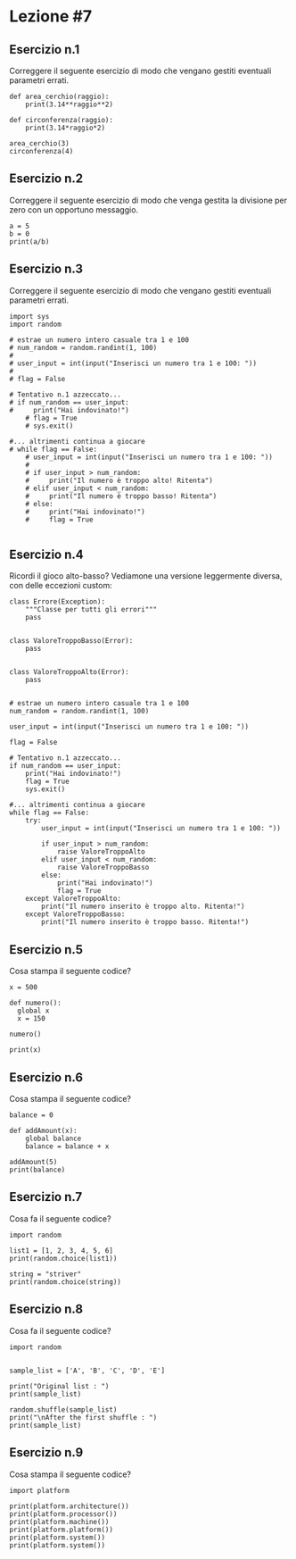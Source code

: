# Lezione #7

## Esercizio n.1

Correggere il seguente esercizio di modo che vengano gestiti eventuali parametri errati.

```
def area_cerchio(raggio):
    print(3.14**raggio**2)

def circonferenza(raggio):
    print(3.14*raggio*2)

area_cerchio(3)
circonferenza(4)
```

## Esercizio n.2

Correggere il seguente esercizio di modo che venga gestita la divisione per zero con un opportuno messaggio.

```
a = 5
b = 0
print(a/b)

```

## Esercizio n.3

Correggere il seguente esercizio di modo che vengano gestiti eventuali parametri errati.
```
import sys
import random

# estrae un numero intero casuale tra 1 e 100
# num_random = random.randint(1, 100)
#
# user_input = int(input("Inserisci un numero tra 1 e 100: "))
#
# flag = False

# Tentativo n.1 azzeccato...
# if num_random == user_input:
#     print("Hai indovinato!")
    # flag = True
    # sys.exit()

#... altrimenti continua a giocare
# while flag == False:
    # user_input = int(input("Inserisci un numero tra 1 e 100: "))
    #
    # if user_input > num_random:
    #     print("Il numero è troppo alto! Ritenta")
    # elif user_input < num_random:
    #     print("Il numero è troppo basso! Ritenta")
    # else:
    #     print("Hai indovinato!")
    #     flag = True


```

## Esercizio n.4

Ricordi il gioco alto-basso? Vediamone una versione leggermente diversa, con delle eccezioni custom:

```
class Errore(Exception):
    """Classe per tutti gli errori"""
    pass


class ValoreTroppoBasso(Error):
    pass


class ValoreTroppoAlto(Error):
    pass


# estrae un numero intero casuale tra 1 e 100
num_random = random.randint(1, 100)

user_input = int(input("Inserisci un numero tra 1 e 100: "))

flag = False

# Tentativo n.1 azzeccato...
if num_random == user_input:
    print("Hai indovinato!")
    flag = True
    sys.exit()

#... altrimenti continua a giocare
while flag == False:
    try:
        user_input = int(input("Inserisci un numero tra 1 e 100: "))

        if user_input > num_random:
            raise ValoreTroppoAlto
        elif user_input < num_random:
            raise ValoreTroppoBasso
        else:
            print("Hai indovinato!")
            flag = True
    except ValoreTroppoAlto:
        print("Il numero inserito è troppo alto. Ritenta!")
    except ValoreTroppoBasso:
        print("Il numero inserito è troppo basso. Ritenta!")

```

## Esercizio n.5

Cosa stampa il seguente codice?

```
x = 500

def numero():
  global x
  x = 150

numero()

print(x) 
```

## Esercizio n.6

Cosa stampa il seguente codice?

```
balance = 0

def addAmount(x):
    global balance
    balance = balance + x

addAmount(5)
print(balance)
```

## Esercizio n.7

Cosa fa il seguente codice?

```
import random
 
list1 = [1, 2, 3, 4, 5, 6]
print(random.choice(list1))
 
string = "striver"
print(random.choice(string))

```

## Esercizio n.8

Cosa fa il seguente codice?

```
import random
 

sample_list = ['A', 'B', 'C', 'D', 'E']
 
print("Original list : ")
print(sample_list)
 
random.shuffle(sample_list)
print("\nAfter the first shuffle : ")
print(sample_list)
```

## Esercizio n.9

Cosa stampa il seguente codice?


```
import platform
  
print(platform.architecture())
print(platform.processor())
print(platform.machine())
print(platform.platform())
print(platform.system())
print(platform.system())

```